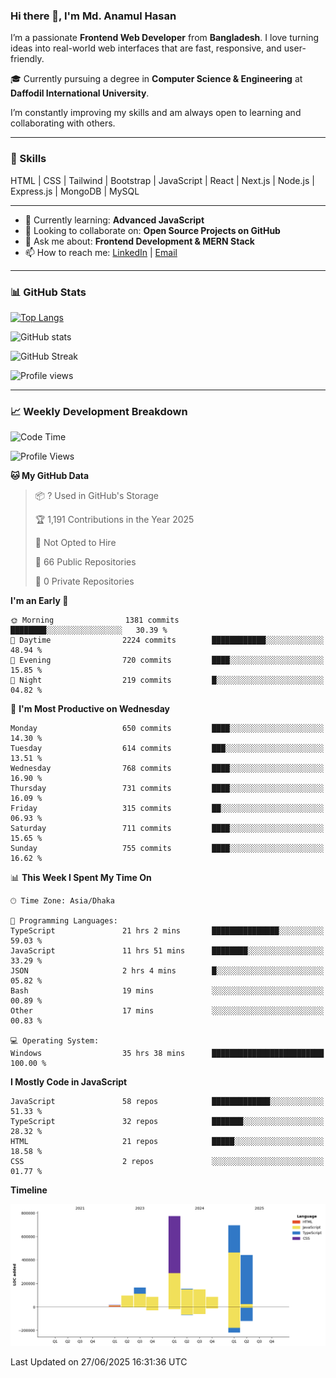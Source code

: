 ### Hi there 👋, I'm Md. Anamul Hasan

I’m a passionate **Frontend Web Developer** from **Bangladesh**. I love turning ideas into real-world web interfaces that are fast, responsive, and user-friendly.

🎓 Currently pursuing a degree in **Computer Science & Engineering** at **Daffodil International University**.

I’m constantly improving my skills and am always open to learning and collaborating with others.

---

### 🚀 Skills
HTML | CSS | Tailwind | Bootstrap | JavaScript | React | Next.js | Node.js | Express.js | MongoDB | MySQL 

---

- 🌱 Currently learning: **Advanced JavaScript**
- 👯 Looking to collaborate on: **Open Source Projects on GitHub**
- 💬 Ask me about: **Frontend Development & MERN Stack**
- 📫 How to reach me: [LinkedIn](https://www.linkedin.com/in/mdanamulhasan201) | [Email](mailto:anamulhasan3625@gmail.com)

---

### 📊 GitHub Stats

[![Top Langs](https://github-readme-stats.vercel.app/api/top-langs/?username=mdanamulhasan201&layout=compact)](https://github.com/anuraghazra/github-readme-stats)

![GitHub stats](https://github-readme-stats.vercel.app/api?username=mdanamulhasan201&show_icons=true&count_private=true&theme=tokyonight)

![GitHub Streak](https://streak-stats.demolab.com?user=mdanamulhasan201&theme=tokyonight)

![Profile views](https://gpvc.arturio.dev/mdanamulhasan201)

---

### 📈 Weekly Development Breakdown

<!--START_SECTION:waka-->
![Code Time](http://img.shields.io/badge/Code%20Time-342%20hrs%2039%20mins-blue)

![Profile Views](http://img.shields.io/badge/Profile%20Views-0-blue)

**🐱 My GitHub Data** 

> 📦 ? Used in GitHub's Storage 
 > 
> 🏆 1,191 Contributions in the Year 2025
 > 
> 🚫 Not Opted to Hire
 > 
> 📜 66 Public Repositories 
 > 
> 🔑 0 Private Repositories 
 > 
**I'm an Early 🐤** 

```text
🌞 Morning                1381 commits        ████████░░░░░░░░░░░░░░░░░   30.39 % 
🌆 Daytime                2224 commits        ████████████░░░░░░░░░░░░░   48.94 % 
🌃 Evening                720 commits         ████░░░░░░░░░░░░░░░░░░░░░   15.85 % 
🌙 Night                  219 commits         █░░░░░░░░░░░░░░░░░░░░░░░░   04.82 % 
```
📅 **I'm Most Productive on Wednesday** 

```text
Monday                   650 commits         ████░░░░░░░░░░░░░░░░░░░░░   14.30 % 
Tuesday                  614 commits         ███░░░░░░░░░░░░░░░░░░░░░░   13.51 % 
Wednesday                768 commits         ████░░░░░░░░░░░░░░░░░░░░░   16.90 % 
Thursday                 731 commits         ████░░░░░░░░░░░░░░░░░░░░░   16.09 % 
Friday                   315 commits         ██░░░░░░░░░░░░░░░░░░░░░░░   06.93 % 
Saturday                 711 commits         ████░░░░░░░░░░░░░░░░░░░░░   15.65 % 
Sunday                   755 commits         ████░░░░░░░░░░░░░░░░░░░░░   16.62 % 
```


📊 **This Week I Spent My Time On** 

```text
🕑︎ Time Zone: Asia/Dhaka

💬 Programming Languages: 
TypeScript               21 hrs 2 mins       ███████████████░░░░░░░░░░   59.03 % 
JavaScript               11 hrs 51 mins      ████████░░░░░░░░░░░░░░░░░   33.29 % 
JSON                     2 hrs 4 mins        █░░░░░░░░░░░░░░░░░░░░░░░░   05.82 % 
Bash                     19 mins             ░░░░░░░░░░░░░░░░░░░░░░░░░   00.89 % 
Other                    17 mins             ░░░░░░░░░░░░░░░░░░░░░░░░░   00.83 % 

💻 Operating System: 
Windows                  35 hrs 38 mins      █████████████████████████   100.00 % 
```

**I Mostly Code in JavaScript** 

```text
JavaScript               58 repos            █████████████░░░░░░░░░░░░   51.33 % 
TypeScript               32 repos            ███████░░░░░░░░░░░░░░░░░░   28.32 % 
HTML                     21 repos            █████░░░░░░░░░░░░░░░░░░░░   18.58 % 
CSS                      2 repos             ░░░░░░░░░░░░░░░░░░░░░░░░░   01.77 % 
```



**Timeline**

![Lines of Code chart](https://raw.githubusercontent.com/mdanamulhasan201/mdanamulhasan201/main/assets/bar_graph.png)


 Last Updated on 27/06/2025 16:31:36 UTC
<!--END_SECTION:waka-->
